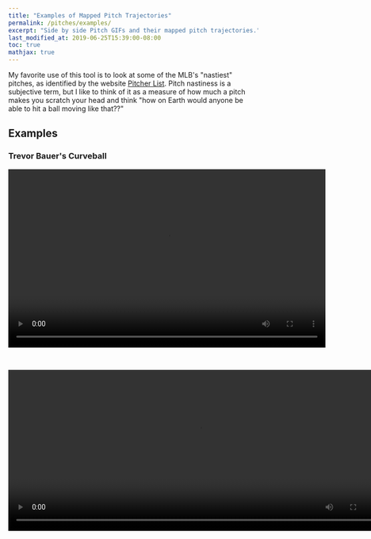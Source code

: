 ```yaml
---
title: "Examples of Mapped Pitch Trajectories"
permalink: /pitches/examples/
excerpt: "Side by side Pitch GIFs and their mapped pitch trajectories."
last_modified_at: 2019-06-25T15:39:00-08:00
toc: true
mathjax: true
---
```

My favorite use of this tool is to look at some of the MLB's "nastiest" pitches, as identified by the website [Pitcher List](https://www.pitcherlist.com/category/gifs/nastiest-pitches/). Pitch nastiness is a subjective term, but I like to think of it as a measure of how much a pitch makes you scratch your head and think "how on Earth would anyone be able to hit a ball moving like that??"

## Examples
### Trevor Bauer's Curveball
<p align="center">
    <video width="640" height="360" controls="controls">
        <source src="/assets/videos/bauer_cu.mp4" type="video/mp4">
    </video>
</p>&nbsp;
<p align="center">
    <video width="768" height="325" controls="controls">
        <source src="/assets/videos/bauer_all.mp4" type="video/mp4">
    </video>
</p>&nbsp;
